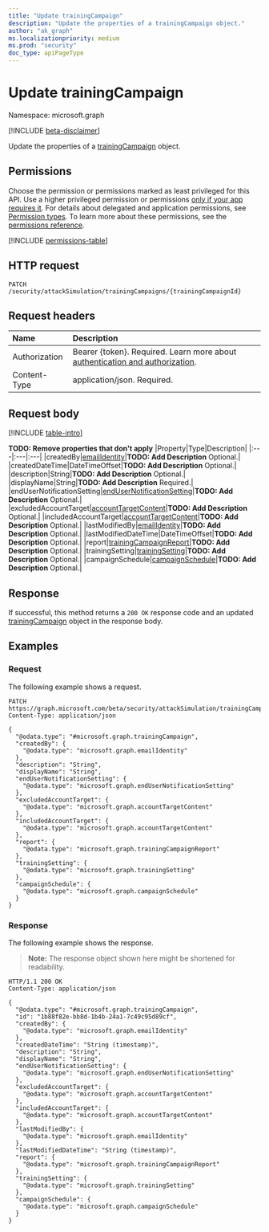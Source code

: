 ```yaml
---
title: "Update trainingCampaign"
description: "Update the properties of a trainingCampaign object."
author: "ak_graph"
ms.localizationpriority: medium
ms.prod: "security"
doc_type: apiPageType
---
```


# Update trainingCampaign

Namespace: microsoft.graph

[!INCLUDE [beta-disclaimer](../../includes/beta-disclaimer.md)]

Update the properties of a [trainingCampaign](../resources/trainingcampaign.md) object.

## Permissions

Choose the permission or permissions marked as least privileged for this API. Use a higher privileged permission or permissions [only if your app requires it](/graph/permissions-overview#best-practices-for-using-microsoft-graph-permissions). For details about delegated and application permissions, see [Permission types](/graph/permissions-overview#permission-types). To learn more about these permissions, see the [permissions reference](/graph/permissions-reference).

<!-- {
  "blockType": "permissions",
  "name": "trainingcampaign-update-permissions"
}
-->
[!INCLUDE [permissions-table](../includes/permissions/trainingcampaign-update-permissions.md)]

## HTTP request

<!-- {
  "blockType": "ignored"
}
-->
``` http
PATCH /security/attackSimulation/trainingCampaigns/{trainingCampaignId}
```

## Request headers

|Name|Description|
|:---|:---|
|Authorization|Bearer {token}. Required. Learn more about [authentication and authorization](/graph/auth/auth-concepts).|
|Content-Type|application/json. Required.|

## Request body

[!INCLUDE [table-intro](../../includes/update-property-table-intro.md)]


**TODO: Remove properties that don't apply**
|Property|Type|Description|
|:---|:---|:---|
|createdBy|[emailIdentity](../resources/emailidentity.md)|**TODO: Add Description** Optional.|
|createdDateTime|DateTimeOffset|**TODO: Add Description** Optional.|
|description|String|**TODO: Add Description** Optional.|
|displayName|String|**TODO: Add Description** Required.|
|endUserNotificationSetting|[endUserNotificationSetting](../resources/endusernotificationsetting.md)|**TODO: Add Description** Optional.|
|excludedAccountTarget|[accountTargetContent](../resources/accounttargetcontent.md)|**TODO: Add Description** Optional.|
|includedAccountTarget|[accountTargetContent](../resources/accounttargetcontent.md)|**TODO: Add Description** Optional.|
|lastModifiedBy|[emailIdentity](../resources/emailidentity.md)|**TODO: Add Description** Optional.|
|lastModifiedDateTime|DateTimeOffset|**TODO: Add Description** Optional.|
|report|[trainingCampaignReport](../resources/trainingcampaignreport.md)|**TODO: Add Description** Optional.|
|trainingSetting|[trainingSetting](../resources/trainingsetting.md)|**TODO: Add Description** Optional.|
|campaignSchedule|[campaignSchedule](../resources/campaignschedule.md)|**TODO: Add Description** Optional.|



## Response

If successful, this method returns a `200 OK` response code and an updated [trainingCampaign](../resources/trainingcampaign.md) object in the response body.

## Examples

### Request

The following example shows a request.
<!-- {
  "blockType": "request",
  "name": "update_trainingcampaign"
}
-->
``` http
PATCH https://graph.microsoft.com/beta/security/attackSimulation/trainingCampaigns/{trainingCampaignId}
Content-Type: application/json

{
  "@odata.type": "#microsoft.graph.trainingCampaign",
  "createdBy": {
    "@odata.type": "microsoft.graph.emailIdentity"
  },
  "description": "String",
  "displayName": "String",
  "endUserNotificationSetting": {
    "@odata.type": "microsoft.graph.endUserNotificationSetting"
  },
  "excludedAccountTarget": {
    "@odata.type": "microsoft.graph.accountTargetContent"
  },
  "includedAccountTarget": {
    "@odata.type": "microsoft.graph.accountTargetContent"
  },
  "report": {
    "@odata.type": "microsoft.graph.trainingCampaignReport"
  },
  "trainingSetting": {
    "@odata.type": "microsoft.graph.trainingSetting"
  },
  "campaignSchedule": {
    "@odata.type": "microsoft.graph.campaignSchedule"
  }
}
```


### Response

The following example shows the response.
>**Note:** The response object shown here might be shortened for readability.
<!-- {
  "blockType": "response",
  "truncated": true
}
-->
``` http
HTTP/1.1 200 OK
Content-Type: application/json

{
  "@odata.type": "#microsoft.graph.trainingCampaign",
  "id": "1b88f82e-bb8d-1b4b-24a1-7c49c95d89cf",
  "createdBy": {
    "@odata.type": "microsoft.graph.emailIdentity"
  },
  "createdDateTime": "String (timestamp)",
  "description": "String",
  "displayName": "String",
  "endUserNotificationSetting": {
    "@odata.type": "microsoft.graph.endUserNotificationSetting"
  },
  "excludedAccountTarget": {
    "@odata.type": "microsoft.graph.accountTargetContent"
  },
  "includedAccountTarget": {
    "@odata.type": "microsoft.graph.accountTargetContent"
  },
  "lastModifiedBy": {
    "@odata.type": "microsoft.graph.emailIdentity"
  },
  "lastModifiedDateTime": "String (timestamp)",
  "report": {
    "@odata.type": "microsoft.graph.trainingCampaignReport"
  },
  "trainingSetting": {
    "@odata.type": "microsoft.graph.trainingSetting"
  },
  "campaignSchedule": {
    "@odata.type": "microsoft.graph.campaignSchedule"
  }
}
```


